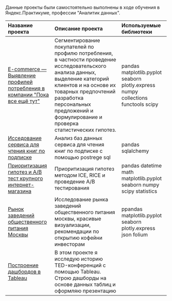 Данные проекты были самостоятельно выполнены в ходе обучения в Яндекс.Практикуме, профессии "Аналитик данных".


|Название проекта|Описание проекта|Используемые библиотеки
|:----|:----|:----|
|[E-commerce — Выявление профилей потребления в компании "Пока все ещё тут"](consumption-profiles)|Сегментирование покупателей по профилю потребления, в частности проведение исследовательского анализа данных, выделение категорий клиентов и на основе их товарных предпочтений разработка персональных предложений и формулирование и проверка статистических гипотез.|pandas matplotlib.pyplot seaborn plotly.express numpy collections functools scipy
|[Исседование сервиса для чтения книг по подписке](sql-book-reading-service)|Анализ баз данных сервиса для чтения книг по подписке с помощью postrege sql|pandas sqlalchemy
|[Приоритизация гипотез и A/B тест крупного интернет-магазина](AB-test)|Приоритизация гипотез методом ICE, RICE и проведение A/B тестирования| pandas datetime math matplotlib.pyplot seaborn numpy scipy statistics
|[Рынок заведений общественного питания Москвы](catering-establishment-of-moscow)|Исследование рынка заведений общественного питания москвы, красивые визуализации, рекомендации по открытию кофейни инвесторам| ppandas matplotlib.pyplot seaborn plotly.express json folium
|[Построение дашбордов в Tableau](tableau-TED)|В этом проекте я исследую историю TED-конференций с помощью Tableau. Строю дашборды на основе данных таблиц и оформляю презентацию| 
